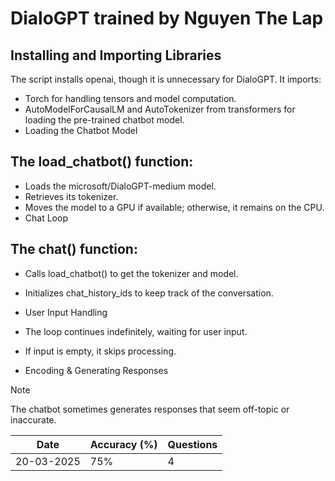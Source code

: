 # DialoGPT trained by Nguyen The Lap

## Installing and Importing Libraries

The script installs openai, though it is unnecessary for DialoGPT.
It imports:
 - Torch for handling tensors and model computation.
 - AutoModelForCausalLM and AutoTokenizer from transformers for loading the pre-trained chatbot model.
 - Loading the Chatbot Model

## The load_chatbot() function:

- Loads the microsoft/DialoGPT-medium model.
- Retrieves its tokenizer.
- Moves the model to a GPU if available; otherwise, it remains on the CPU.
- Chat Loop

## The chat() function:

- Calls load_chatbot() to get the tokenizer and model.
- Initializes chat_history_ids to keep track of the conversation.
- User Input Handling

- The loop continues indefinitely, waiting for user input.
- If input is empty, it skips processing.
- Encoding & Generating Responses


> [!NOTE]
> The chatbot sometimes generates responses that seem off-topic or inaccurate.

| Date       | Accuracy (%) | Questions |
|------------|--------------|-----------|
| 20-03-2025 |      75%        |     4      |
